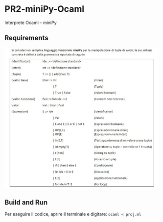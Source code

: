 # PR2-miniPy-Ocaml
Interprete Ocaml – miniPy

## Requirements
![requirements.jpg](https://github.com/stepmolotov/PR2-miniPy-Ocaml/blob/main/images/requirements.jpg)

## Build and Run
Per eseguire il codice, aprire il terminale e digitare:
`ocaml < proj.ml`
